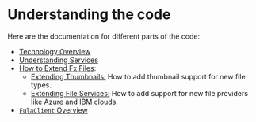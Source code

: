 # Understanding the code
 Here are the documentation for different parts of the code:
 - [Technology Overview](https://github.com/functionland/fx-files/blob/main/docs/technology-overview.md)
 - [Understanding Services](https://github.com/functionland/fx-files/blob/main/docs/class-diagram-overview.md)
 - [How to Extend Fx Files](https://github.com/functionland/fx-files/blob/main/docs/how-to-extend.md):
   - [Extending Thumbnails:](https://github.com/functionland/fx-files/blob/main/docs/thumbnail-plugin-overview.md) How to add thumbnail support for new file types.
   - [Extending File Services:](https://github.com/functionland/fx-files/blob/main/docs/file-service-overview.md) How to add support for new file providers like Azure and IBM clouds.
 - [`FulaClient` Overview](https://github.com/functionland/fx-files/blob/main/docs/fula-client-overview.md)

